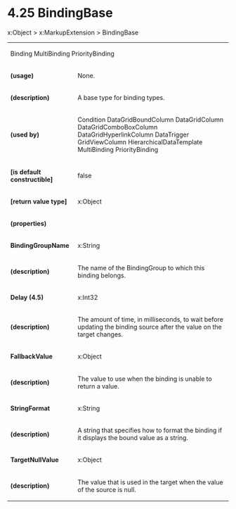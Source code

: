 <html dir="LTR" xmlns:mshelp="http://msdn.microsoft.com/mshelp" xmlns:ddue="http://ddue.schemas.microsoft.com/authoring/2003/5" xmlns:xlink="http://www.w3.org/1999/xlink" xmlns:tool="http://www.microsoft.com/tooltip"><body><input type="hidden" id="userDataCache" class="userDataStyle"><input type="hidden" id="hiddenScrollOffset"><img id="dropDownImage" style="display:none; height:0; width:0;" src="../local/drpdown.gif"><img id="dropDownHoverImage" style="display:none; height:0; width:0;" src="../local/drpdown_orange.gif"><img id="collapseImage" style="display:none; height:0; width:0;" src="../local/collapse.gif"><img id="expandImage" style="display:none; height:0; width:0;" src="../local/exp.gif"><img id="collapseAllImage" style="display:none; height:0; width:0;" src="../local/collall.gif"><img id="expandAllImage" style="display:none; height:0; width:0;" src="../local/expall.gif"><img id="copyImage" style="display:none; height:0; width:0;" src="../local/copycode.gif"><img id="copyHoverImage" style="display:none; height:0; width:0;" src="../local/copycodeHighlight.gif"><div id="header"><h1 class="heading">4.25 BindingBase</h1></div><div id="mainSection"><div id="mainBody"><div id="allHistory" class="saveHistory" onsave="saveAll()" onload="loadAll()"></div>
				<p xmlns:wsd="http://wsdev.schemas.microsoft.com/authoring/2008/2" xmlns:msxsl="urn:schemas-microsoft-com:xslt" xmlns:script="urn:script" xmlns:build="urn:build">
				</p>
			<div id="sectionSection0" class="section" name="collapseableSection"><content xmlns="http://ddue.schemas.microsoft.com/authoring/2003/5" xmlns:wsd="http://wsdev.schemas.microsoft.com/authoring/2008/2" xmlns:msxsl="urn:schemas-microsoft-com:xslt" xmlns:script="urn:script" xmlns:build="urn:build">
				</content></div><div id="sectionSection1" class="section" name="collapseableSection"><content xmlns="http://ddue.schemas.microsoft.com/authoring/2003/5" xmlns:wsd="http://wsdev.schemas.microsoft.com/authoring/2008/2" xmlns:msxsl="urn:schemas-microsoft-com:xslt" xmlns:script="urn:script" xmlns:build="urn:build">
					<p xmlns="">
						<mshelp:link keywords="32151b2e-6b09-45cd-afba-003da191b81a" tabindex="0">x:Object</mshelp:link> &gt; <mshelp:link keywords="2d8c494b-8b6d-4fdb-8cba-1b6bed68e1aa" tabindex="0">x:MarkupExtension</mshelp:link> &gt; BindingBase</p>
					<p xmlns=""><b></b></p><table class="ProtocolAuthoredTable" xmlns=""><tr>
								<td colspan="2">
									<p>
										<mshelp:link keywords="3942689a-a4c0-4b0d-af9b-ef4ddbd2de37" tabindex="0">Binding</mshelp:link> <mshelp:link keywords="2cb0c3ac-2964-4d91-82dc-89b402b3f76f" tabindex="0">MultiBinding</mshelp:link> <mshelp:link keywords="58a2810a-4002-49be-8686-79657d067c45" tabindex="0">PriorityBinding</mshelp:link></p>
								</td>
							</tr><tr>
							<td>
								<p>
									<b>(usage)</b>
								</p>
							</td>
							<td>
								<p>None.</p>
							</td>
						</tr><tr>
							<td>
								<p>
									<b>(description)</b>
								</p>
							</td>
							<td>
								<p>A base type for binding types.</p>
							</td>
						</tr><tr>
							<td>
								<p>
									<b>(used by)</b>
								</p>
							</td>
							<td>
								<p>
									<mshelp:link keywords="b8ee895a-01c8-4d14-a5b6-6efb01bcf6b7" tabindex="0">Condition</mshelp:link> <mshelp:link keywords="b29427da-155a-4280-895e-ae7beb9ed1c3" tabindex="0">DataGridBoundColumn</mshelp:link> <mshelp:link keywords="eacb81e9-3b2c-43dc-b5c7-b61e5a2b6d14" tabindex="0">DataGridColumn</mshelp:link> <mshelp:link keywords="059e1e04-d5e7-4269-ad6a-938cd053b69e" tabindex="0">DataGridComboBoxColumn</mshelp:link> <mshelp:link keywords="3e20ec77-2394-48fc-85a8-07253895029a" tabindex="0">DataGridHyperlinkColumn</mshelp:link> <mshelp:link keywords="752228b3-031b-4651-b95d-5e0637397744" tabindex="0">DataTrigger</mshelp:link> <mshelp:link keywords="7d015274-4a6c-4766-9058-4e9e228fa7c6" tabindex="0">GridViewColumn</mshelp:link> <mshelp:link keywords="b7663db5-a4e9-4d00-b4e0-753d339a1a20" tabindex="0">HierarchicalDataTemplate</mshelp:link> <mshelp:link keywords="2cb0c3ac-2964-4d91-82dc-89b402b3f76f" tabindex="0">MultiBinding</mshelp:link> <mshelp:link keywords="58a2810a-4002-49be-8686-79657d067c45" tabindex="0">PriorityBinding</mshelp:link></p>
							</td>
						</tr><tr>
							<td>
								<p>
									<b>[is default constructible]</b>
								</p>
							</td>
							<td>
								<p>false</p>
							</td>
						</tr><tr>
							<td>
								<p>
									<b>[return value type]</b>
								</p>
							</td>
							<td>
								<p>
									<mshelp:link keywords="32151b2e-6b09-45cd-afba-003da191b81a" tabindex="0">x:Object</mshelp:link>
								</p>
							</td>
						</tr><tr>
							<td>
								<p>
									<b>(properties)</b>
								</p>
							</td>
							<td>
							</td>
						</tr><tr>
							<td>
								<p>
									<b>BindingGroupName</b>
								</p>
							</td>
							<td>
								<p>
									<mshelp:link keywords="53943bcb-4857-45ec-bda0-b7e103c59a3e" tabindex="0">x:String</mshelp:link>
								</p>
							</td>
						</tr><tr>
							<td>
								<p>
									<b>(description)</b>
								</p>
							</td>
							<td>
								<p>The name of the BindingGroup to which this binding belongs.</p>
							</td>
						</tr><tr>
							<td>
								<p>
									<b>Delay (4.5)</b>
								</p>
							</td>
							<td>
								<p>
									<mshelp:link keywords="b7765742-a95e-427e-9757-07df9de88ec3" tabindex="0">x:Int32</mshelp:link>
								</p>
							</td>
						</tr><tr>
							<td>
								<p>
									<b>(description)</b>
								</p>
							</td>
							<td>
								<p>The amount of time, in milliseconds, to wait before updating the binding source after the value on the target changes.</p>
							</td>
						</tr><tr>
							<td>
								<p>
									<b>FallbackValue</b>
								</p>
							</td>
							<td>
								<p>
									<mshelp:link keywords="32151b2e-6b09-45cd-afba-003da191b81a" tabindex="0">x:Object</mshelp:link>
								</p>
							</td>
						</tr><tr>
							<td>
								<p>
									<b>(description)</b>
								</p>
							</td>
							<td>
								<p>The value to use when the binding is unable to return a value.</p>
							</td>
						</tr><tr>
							<td>
								<p>
									<b>StringFormat</b>
								</p>
							</td>
							<td>
								<p>
									<mshelp:link keywords="53943bcb-4857-45ec-bda0-b7e103c59a3e" tabindex="0">x:String</mshelp:link>
								</p>
							</td>
						</tr><tr>
							<td>
								<p>
									<b>(description)</b>
								</p>
							</td>
							<td>
								<p>A string that specifies how to format the binding if it displays the bound value as a string.</p>
							</td>
						</tr><tr>
							<td>
								<p>
									<b>TargetNullValue</b>
								</p>
							</td>
							<td>
								<p>
									<mshelp:link keywords="32151b2e-6b09-45cd-afba-003da191b81a" tabindex="0">x:Object</mshelp:link>
								</p>
							</td>
						</tr><tr>
							<td>
								<p>
									<b>(description)</b>
								</p>
							</td>
							<td>
								<p>The value that is used in the target when the value of the source is null.</p>
							</td>
						</tr></table>
				</content></div><!--[if gte IE 5]>
			<tool:tip element="languageFilterToolTip" avoidmouse="false"/>
		<![endif]--></div><a name="feedback"></a><span></span></div></body></html>
